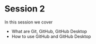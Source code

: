 # Session 2

In this session we cover

- What are Git, GitHub, GitHub Desktop
- How to use GitHub and GitHub Desktop


